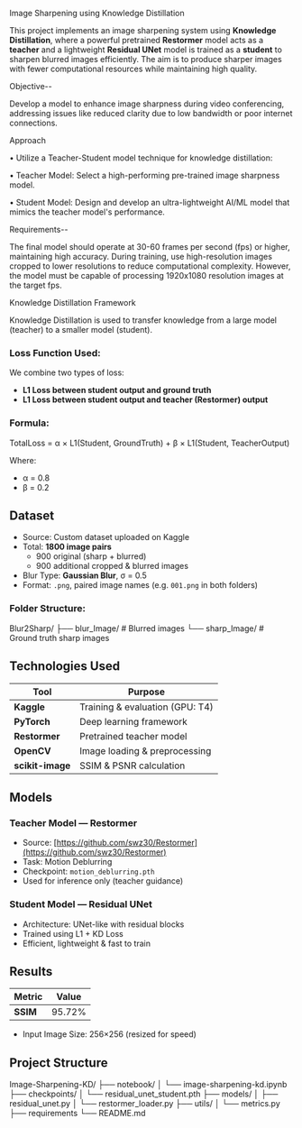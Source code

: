  Image Sharpening using Knowledge Distillation

This project implements an image sharpening system using **Knowledge Distillation**, where a powerful pretrained **Restormer** model acts as a **teacher** and a lightweight **Residual UNet** model is trained as a **student** to sharpen blurred images efficiently. The aim is to produce sharper images with fewer computational resources while maintaining high quality.

Objective--

Develop a model to enhance image sharpness during video conferencing, addressing issues
like reduced clarity due to low bandwidth or poor internet connections.

Approach

• Utilize a Teacher-Student model technique for knowledge distillation:

• Teacher Model: Select a high-performing pre-trained image sharpness model.

• Student Model: Design and develop an ultra-lightweight AI/ML model that mimics the
teacher model's performance.

Requirements--

The final model should operate at 30-60 frames per second (fps) or higher, maintaining high
accuracy. During training, use high-resolution images cropped to lower resolutions to reduce
computational complexity. However, the model must be capable of processing 1920x1080 resolution
images at the target fps.




 Knowledge Distillation Framework

Knowledge Distillation is used to transfer knowledge from a large model (teacher) to a smaller model (student).

###  Loss Function Used:

We combine two types of loss:

- **L1 Loss between student output and ground truth**
- **L1 Loss between student output and teacher (Restormer) output**

### Formula:
TotalLoss = α × L1(Student, GroundTruth) + β × L1(Student, TeacherOutput)


Where:
- α = 0.8
- β = 0.2



##  Dataset

- Source: Custom dataset uploaded on Kaggle
- Total: **1800 image pairs**
  - 900 original (sharp + blurred)
  - 900 additional cropped & blurred images
- Blur Type: **Gaussian Blur**, σ = 0.5
- Format: `.png`, paired image names (e.g. `001.png` in both folders)

### Folder Structure:
Blur2Sharp/
├── blur_Image/ # Blurred images
└── sharp_Image/ # Ground truth sharp images




##  Technologies Used

| Tool             | Purpose                         |
|---------------   |-------------------------------- |
| **Kaggle**       | Training & evaluation (GPU: T4) |
| **PyTorch**      | Deep learning framework         |
| **Restormer**    | Pretrained teacher model        |
| **OpenCV**       | Image loading & preprocessing   |
| **scikit-image** | SSIM & PSNR calculation         |




##  Models

###  Teacher Model — Restormer
- Source: [https://github.com/swz30/Restormer](https://github.com/swz30/Restormer)
- Task: Motion Deblurring
- Checkpoint: `motion_deblurring.pth`
- Used for inference only (teacher guidance)

###  Student Model — Residual UNet
- Architecture: UNet-like with residual blocks
- Trained using L1 + KD Loss
- Efficient, lightweight & fast to train



##  Results

| Metric    | Value          |
|--------   |----------------|
| **SSIM**  |  95.72%     |


- Input Image Size: 256×256 (resized for speed)


## Project Structure
Image-Sharpening-KD/
├── notebook/
│ └── image-sharpening-kd.ipynb
├── checkpoints/
│ └── residual_unet_student.pth
├── models/
│ ├── residual_unet.py
│ └── restormer_loader.py
├── utils/
│ └── metrics.py
├── requirements
└── README.md







